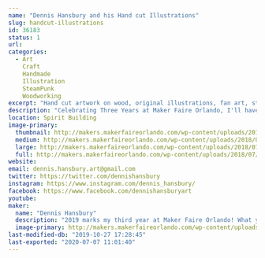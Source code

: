 ```yaml
---
name: "Dennis Hansbury and his Hand cut Illustrations"
slug: handcut-illustrations
id: 36183
status: 1
url: 
categories:
  - Art
    Craft
    Handmade
    Illustration
    SteamPunk
    Woodworking
excerpt: "Hand cut artwork on wood, original illustrations, fan art, stickers, and more!"
description: "Celebrating Three Years at Maker Faire Orlando, I'll have a large selection of Halloween home decor, original illustrations, and a selection fan art inspired pieces that you can display throughout your home or office, or given as a one-of-a-kind gift. I'll be at my booth throughout the weekend showing how to prep surfaces, ink, and paint on wood, as well as having a variety of coloring sheets for attendees to color and take home with them!"
location: Spirit Building
image-primary:
  thumbnail: http://makers.makerfaireorlando.com/wp-content/uploads/2018/07/PumpkinGroup-150x150.jpg
  medium: http://makers.makerfaireorlando.com/wp-content/uploads/2018/07/PumpkinGroup-300x300.jpg
  large: http://makers.makerfaireorlando.com/wp-content/uploads/2018/07/PumpkinGroup-1024x1024.jpg
  full: http://makers.makerfaireorlando.com/wp-content/uploads/2018/07/PumpkinGroup.jpg
website: 
email: dennis.hansbury.art@gmail.com
twitter: https://twitter.com/dennishansbury
instagram: https://www.instagram.com/dennis_hansbury/
facebook: https://www.facebook.com/dennishansburyart
youtube: 
maker:
  name: "Dennis Hansbury"
  description: "2019 marks my third year at Maker Faire Orlando! What you’ll find is an array of artwork ranging from spooky and macabre to familiar and friendly, original illustrations, woodworking, handmade crafts, fan art, prints, and more. Everything created has a focus on quality, originality, and creating a product that either you will be happy to own or enjoy gifting to someone else."
  image-primary: http://makers.makerfaireorlando.com/wp-content/uploads/2019/08/dhlogo.jpg
last-modified-db: "2019-10-27 17:28:45"
last-exported: "2020-07-07 11:01:40"
---
```

